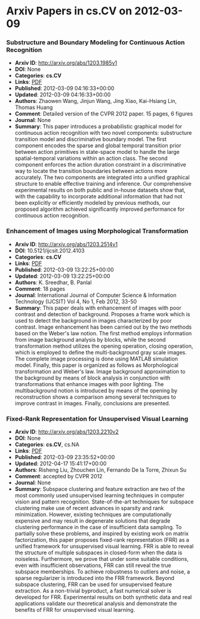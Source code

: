# Arxiv Papers in cs.CV on 2012-03-09
### Substructure and Boundary Modeling for Continuous Action Recognition
- **Arxiv ID**: http://arxiv.org/abs/1203.1985v1
- **DOI**: None
- **Categories**: **cs.CV**
- **Links**: [PDF](http://arxiv.org/pdf/1203.1985v1)
- **Published**: 2012-03-09 04:16:33+00:00
- **Updated**: 2012-03-09 04:16:33+00:00
- **Authors**: Zhaowen Wang, Jinjun Wang, Jing Xiao, Kai-Hsiang Lin, Thomas Huang
- **Comment**: Detailed version of the CVPR 2012 paper. 15 pages, 6 figures
- **Journal**: None
- **Summary**: This paper introduces a probabilistic graphical model for continuous action recognition with two novel components: substructure transition model and discriminative boundary model. The first component encodes the sparse and global temporal transition prior between action primitives in state-space model to handle the large spatial-temporal variations within an action class. The second component enforces the action duration constraint in a discriminative way to locate the transition boundaries between actions more accurately. The two components are integrated into a unified graphical structure to enable effective training and inference. Our comprehensive experimental results on both public and in-house datasets show that, with the capability to incorporate additional information that had not been explicitly or efficiently modeled by previous methods, our proposed algorithm achieved significantly improved performance for continuous action recognition.



### Enhancement of Images using Morphological Transformation
- **Arxiv ID**: http://arxiv.org/abs/1203.2514v1
- **DOI**: 10.5121/ijcsit.2012.4103
- **Categories**: **cs.CV**
- **Links**: [PDF](http://arxiv.org/pdf/1203.2514v1)
- **Published**: 2012-03-09 13:22:25+00:00
- **Updated**: 2012-03-09 13:22:25+00:00
- **Authors**: K. Sreedhar, B. Panlal
- **Comment**: 18 pages
- **Journal**: International Journal of Computer Science & Information Technology
  (IJCSIT) Vol 4, No 1, Feb 2012, 33-50
- **Summary**: This paper deals with enhancement of images with poor contrast and detection of background. Proposes a frame work which is used to detect the background in images characterized by poor contrast. Image enhancement has been carried out by the two methods based on the Weber's law notion. The first method employs information from image background analysis by blocks, while the second transformation method utilizes the opening operation, closing operation, which is employed to define the multi-background gray scale images. The complete image processing is done using MATLAB simulation model. Finally, this paper is organized as follows as Morphological transformation and Weber's law. Image background approximation to the background by means of block analysis in conjunction with transformations that enhance images with poor lighting. The multibackground notion is introduced by means of the opening by reconstruction shows a comparison among several techniques to improve contrast in images. Finally, conclusions are presented.



### Fixed-Rank Representation for Unsupervised Visual Learning
- **Arxiv ID**: http://arxiv.org/abs/1203.2210v2
- **DOI**: None
- **Categories**: **cs.CV**, cs.NA
- **Links**: [PDF](http://arxiv.org/pdf/1203.2210v2)
- **Published**: 2012-03-09 23:35:52+00:00
- **Updated**: 2012-04-17 15:41:17+00:00
- **Authors**: Risheng Liu, Zhouchen Lin, Fernando De la Torre, Zhixun Su
- **Comment**: accepted by CVPR 2012
- **Journal**: None
- **Summary**: Subspace clustering and feature extraction are two of the most commonly used unsupervised learning techniques in computer vision and pattern recognition. State-of-the-art techniques for subspace clustering make use of recent advances in sparsity and rank minimization. However, existing techniques are computationally expensive and may result in degenerate solutions that degrade clustering performance in the case of insufficient data sampling. To partially solve these problems, and inspired by existing work on matrix factorization, this paper proposes fixed-rank representation (FRR) as a unified framework for unsupervised visual learning. FRR is able to reveal the structure of multiple subspaces in closed-form when the data is noiseless. Furthermore, we prove that under some suitable conditions, even with insufficient observations, FRR can still reveal the true subspace memberships. To achieve robustness to outliers and noise, a sparse regularizer is introduced into the FRR framework. Beyond subspace clustering, FRR can be used for unsupervised feature extraction. As a non-trivial byproduct, a fast numerical solver is developed for FRR. Experimental results on both synthetic data and real applications validate our theoretical analysis and demonstrate the benefits of FRR for unsupervised visual learning.



